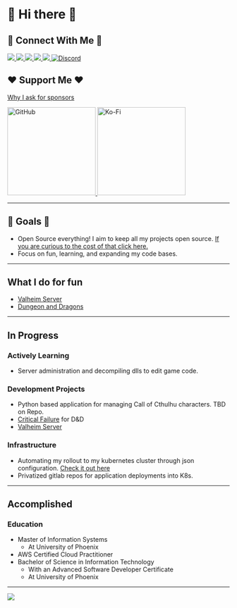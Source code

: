 # 👋 Hi there 👋

## 🔗 Connect With Me 🔗

<a href="https://dev.to/mbround18">
  <img src="https://img.shields.io/badge/dev.to-0A0A0A?style=for-the-badge&logo=devdotto&logoColor=white" />
</a>
<a href="https://links.boop.ninja/linkedin" target="_blank">
  <img src="https://img.shields.io/badge/LinkedIn-0077B5?style=for-the-badge&logo=linkedin&logoColor=white" alt"LinkedIn" />
</a>
<a href="https://links.boop.ninja/instagram" target="_blank">
  <img src="https://img.shields.io/badge/Instagram-E4405F?style=for-the-badge&logo=instagram&logoColor=white" alt"Instagram" />
</a>
<a href="https://links.boop.ninja/github" target="_blank">
  <img src="https://img.shields.io/badge/GitHub-100000?style=for-the-badge&logo=github&logoColor=white" alt"GitHub" />
</a>
<a href="https://links.boop.ninja/gitlab" target="_blank">
  <img src="https://img.shields.io/badge/GitLab-330F63?style=for-the-badge&logo=gitlab&logoColor=white" alt"GitLab" />
</a> 
<a href="https://links.boop.ninja/discord" target="_blank">
  <img alt="Discord" src="https://img.shields.io/discord/685039061425061888?label=Discord&style=for-the-badge">
</a>
  
<!-- <a href="" target="_blank">
  <img src="" alt"" />
</a> -->

## ❤️ Support Me ❤️

[Why I ask for sponsors](https://github.com/mbround18/oss-development-breakdown)

<a href="https://github.com/sponsors/mbround18">
  <img alt="GitHub" src="https://img.shields.io/badge/%E2%9D%A4%EF%B8%8F-Support%20Me%20on%20GitHub-lightgrey" width=200em>
</a>
<a href="https://ko-fi.com/R6R81NF8A">
  <img alt="Ko-Fi" src="https://ko-fi.com/img/githubbutton_sm.svg" width=200em>
</a>

---

## 🥅 Goals 🥅

- Open Source everything! I aim to keep all my projects open source. [If you are curious to the cost of that click here.](https://github.com/mbround18/oss-development-breakdown)
- Focus on fun, learning, and expanding my code bases. 

---

## What I do for fun

- [Valheim Server](https://github.com/mbround18/valheim-docker)
- [Dungeon and Dragons](https://github.com/dnd-apps)

---

## In Progress

### Actively Learning

- Server administration and decompiling dlls to edit game code.  


### Development Projects

- Python based application for managing Call of Cthulhu characters. TBD on Repo.  
- [Critical Failure](https://github.com/mbround18/critical-failure) for D&D 
- [Valheim Server](https://github.com/mbround18/valheim-docker)

### Infrastructure

- Automating my rollout to my kubernetes cluster through json configuration. [Check it out here](https://github.com/mbround18/terra-kube)
- Privatized gitlab repos for application deployments into K8s.

---

## Accomplished

### Education

- Master of Information Systems
  - At University of Phoenix
- AWS Certified Cloud Practitioner
- Bachelor of Science in Information Technology 
  - With an Advanced Software Developer Certificate
  - At University of Phoenix 

---

<a href="https://github.com/sponsors/mbround18">
  <img src="https://media1.giphy.com/media/WtDaSUB8GDiRW/giphy.gif?cid=ecf05e478ce65509bcae2b4f667ee0378cd5e1a2ab70584d&rid=giphy.gif" />
</a>


<!--
**mbround18/mbround18** is a ✨ _special_ ✨ repository because its `README.md` (this file) appears on your GitHub profile.

Here are some ideas to get you started:

- 🔭 I’m currently working on ...
- 🌱 I’m currently learning ...
- 👯 I’m looking to collaborate on ...
- 🤔 I’m looking for help with ...
- 💬 Ask me about ...
- 📫 How to reach me: ...
- 😄 Pronouns: ...
- ⚡ Fun fact: ...
-->

